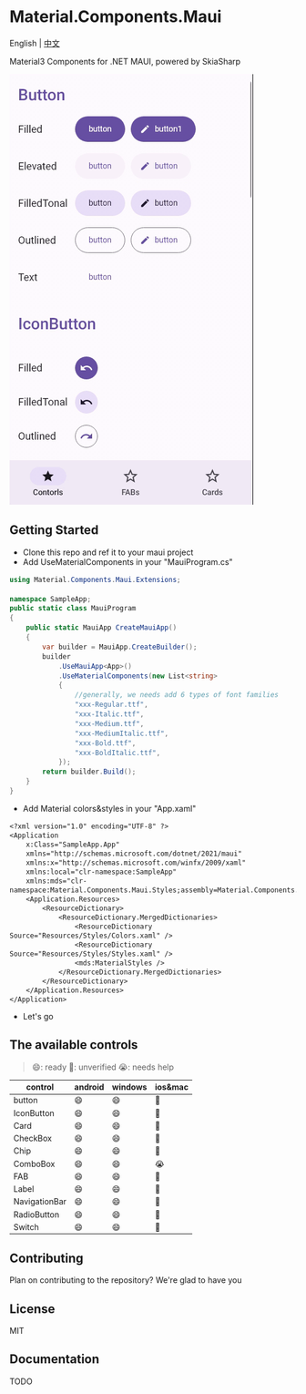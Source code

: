 # Material.Components.Maui

English | [中文](README_zh.md)

Material3 Components for .NET MAUI, powered by SkiaSharp

![](assets/preview.gif)



## Getting Started

- Clone this repo and ref it to your maui project
- Add UseMaterialComponents in your "MauiProgram.cs"

```C#
using Material.Components.Maui.Extensions;

namespace SampleApp;
public static class MauiProgram
{
    public static MauiApp CreateMauiApp()
    {
        var builder = MauiApp.CreateBuilder();
        builder
            .UseMauiApp<App>()
            .UseMaterialComponents(new List<string>
            {
                //generally, we needs add 6 types of font families
                "xxx-Regular.ttf",
                "xxx-Italic.ttf",
                "xxx-Medium.ttf",
                "xxx-MediumItalic.ttf",
                "xxx-Bold.ttf",
                "xxx-BoldItalic.ttf",
            });
        return builder.Build();
    }
}
```

- Add Material colors&styles in  your "App.xaml"

```xaml
<?xml version="1.0" encoding="UTF-8" ?>
<Application
    x:Class="SampleApp.App"
    xmlns="http://schemas.microsoft.com/dotnet/2021/maui"
    xmlns:x="http://schemas.microsoft.com/winfx/2009/xaml"
    xmlns:local="clr-namespace:SampleApp"
    xmlns:mds="clr-namespace:Material.Components.Maui.Styles;assembly=Material.Components.Maui">
    <Application.Resources>
        <ResourceDictionary>
            <ResourceDictionary.MergedDictionaries>
                <ResourceDictionary Source="Resources/Styles/Colors.xaml" />
                <ResourceDictionary Source="Resources/Styles/Styles.xaml" />
                <mds:MaterialStyles />
            </ResourceDictionary.MergedDictionaries>
        </ResourceDictionary>
    </Application.Resources>
</Application>
```

- Let's go



## The available controls

> 😄: ready    🤔: unverified    😭: needs help

| control   | android    | windows   |  ios&mac   |
| ---- | ---- | ---- |----|
| button    | 😄 | 😄 | 🤔 |
| IconButton | 😄 | 😄 |🤔|
| Card | 😄 | 😄 |🤔|
| CheckBox | 😄 | 😄 |🤔|
| Chip | 😄 | 😄 |🤔|
| ComboBox | 😄 | 😄 |😭|
| FAB | 😄 | 😄 |🤔|
| Label | 😄 | 😄 |🤔|
| NavigationBar | 😄 | 😄 |🤔|
| RadioButton | 😄 | 😄 |🤔|
| Switch | 😄 | 😄 |🤔|

## Contributing

Plan on contributing to the repository? We're glad to have you



## License

MIT



## Documentation

TODO





